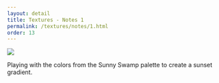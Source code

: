 ```yaml
---
layout: detail
title: Textures - Notes 1
permalink: /textures/notes/1.html
order: 13
---
```


<img src="{{ site.baseurl }}/assets/textures/notes/1/1.png">

Playing with the colors from the Sunny Swamp palette to create a sunset gradient.
